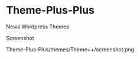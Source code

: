 # Theme-Plus-Plus
News Wordpress Themes


Screenshot

 Theme-Plus-Plus/themes/Theme++/screenshot.png
